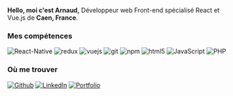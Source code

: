 
<p>
  <strong>Hello, moi c'est Arnaud,</strong> Développeur web Front-end spécialisé React et Vue.js de <b>Caen, France</b>.
</p>

<h3>Mes compétences</h3>
<p>
  
  <img alt="React-Native" src="https://img.shields.io/badge/-React--Native-45b8d8?style=flat-square&logo=react&logoColor=white" />
  <img alt="redux" src="https://img.shields.io/badge/-Redux-764ABC?style=flat-square&logo=redux&logoColor=white" />
  <img alt="vuejs" src="https://img.shields.io/badge/Vue.js-35495E?style=for-the-badge&logo=vuedotjs&logoColor=4FC08D" />
  <img alt="git" src="https://img.shields.io/badge/-Git-F05032?style=flat-square&logo=git&logoColor=white" />
  <img alt="npm" src="https://img.shields.io/badge/-NPM-CB3837?style=flat-square&logo=npm&logoColor=white" />
  <img alt="html5" src="https://img.shields.io/badge/-HTML5-E34F26?style=flat-square&logo=html5&logoColor=white" />
  <img alt="JavaScript" src="https://img.shields.io/badge/-JavaScript-13aa52?style=flat-square&logo=JavaScript&logoColor=white" />
  <img alt="PHP" src="https://img.shields.io/badge/-PHP-13aa52?style=flat-square&logo=PHP&logoColor=white" />
</p>

  <h3>Où me trouver</h3>
<p><a href="https://github.com/ArnaudB14" target="_blank"><img alt="Github" src="https://img.shields.io/badge/GitHub-%2312100E.svg?&style=for-the-badge&logo=Github&logoColor=white" /></a> <a href="https://www.linkedin.com/in/arnaud-barbey/" target="_blank"><img alt="LinkedIn" src="https://img.shields.io/badge/linkedin-%230077B5.svg?&style=for-the-badge&logo=linkedin&logoColor=white" /></a> <a href="https://arnaud-barbey.surge.sh/#/" target="_blank"><img alt="Portfolio" src="https://img.shields.io/badge/Portfolio-%2312100E.svg?&style=for-the-badge&logo=medium&logoColor=white" /></a>
</p>
